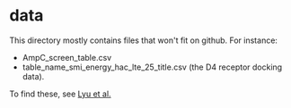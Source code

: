 # data

This directory mostly contains files that won't fit on github. For instance:

- AmpC_screen_table.csv
- table_name_smi_energy_hac_lte_25_title.csv (the D4 receptor docking data).

To find these, see [Lyu et al.](https://doi.org/10.1038/s41586-019-0917-9)


